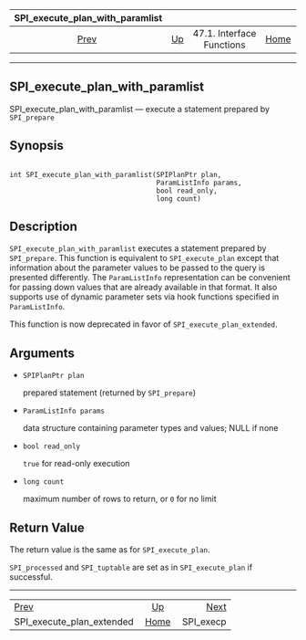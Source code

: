 <!--?xml version="1.0" encoding="UTF-8" standalone="no"?-->

|                   SPI\_execute\_plan\_with\_paramlist                   |                                                      |                           |                                                       |                                         |
| :---------------------------------------------------------------------: | :--------------------------------------------------- | :-----------------------: | ----------------------------------------------------: | --------------------------------------: |
| [Prev](spi-spi-execute-plan-extended.html "SPI_execute_plan_extended")  | [Up](spi-interface.html "47.1. Interface Functions") | 47.1. Interface Functions | [Home](index.html "PostgreSQL 17devel Documentation") |  [Next](spi-spi-execp.html "SPI_execp") |

***



## SPI\_execute\_plan\_with\_paramlist

SPI\_execute\_plan\_with\_paramlist — execute a statement prepared by `SPI_prepare`

## Synopsis

```

int SPI_execute_plan_with_paramlist(SPIPlanPtr plan,
                                    ParamListInfo params,
                                    bool read_only,
                                    long count)
```

## Description

`SPI_execute_plan_with_paramlist` executes a statement prepared by `SPI_prepare`. This function is equivalent to `SPI_execute_plan` except that information about the parameter values to be passed to the query is presented differently. The `ParamListInfo` representation can be convenient for passing down values that are already available in that format. It also supports use of dynamic parameter sets via hook functions specified in `ParamListInfo`.

This function is now deprecated in favor of `SPI_execute_plan_extended`.

## Arguments

*   `SPIPlanPtr plan`

    prepared statement (returned by `SPI_prepare`)

*   `ParamListInfo params`

    data structure containing parameter types and values; NULL if none

*   `bool read_only`

    `true` for read-only execution

*   `long count`

    maximum number of rows to return, or `0` for no limit

## Return Value

The return value is the same as for `SPI_execute_plan`.

`SPI_processed` and `SPI_tuptable` are set as in `SPI_execute_plan` if successful.

***

|                                                                         |                                                       |                                         |
| :---------------------------------------------------------------------- | :---------------------------------------------------: | --------------------------------------: |
| [Prev](spi-spi-execute-plan-extended.html "SPI_execute_plan_extended")  |  [Up](spi-interface.html "47.1. Interface Functions") |  [Next](spi-spi-execp.html "SPI_execp") |
| SPI\_execute\_plan\_extended                                            | [Home](index.html "PostgreSQL 17devel Documentation") |                              SPI\_execp |
